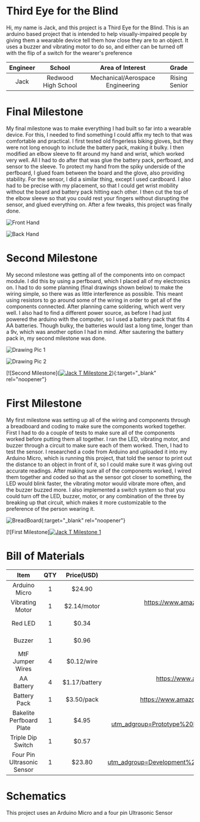 ﻿# Third Eye for the Blind
Hi, my name is Jack, and this project is a Third Eye for the Blind. This is an arduino based project that is intended to help visually-impaired people by giving them a wearable device tell them how close they are to an object. It uses a buzzer and vibrating motor to do so, and either can be turned off with the flip of a switch for the wearer's preference

| **Engineer** | **School** | **Area of Interest** | **Grade** |
|:--:|:--:|:--:|:--:|
| Jack | Redwood High School | Mechanical/Aerospace Engineering | Rising Senior | 
  
# Final Milestone
My final milestone was to make everything I had built so far into a wearable device. For this, I needed to find something I could affix my tech to that was comfortable and practical. I first tested old fingerless biking gloves, but they were not long enough to include the battery pack, making it bulky. I then modified an elbow sleeve to fit around my hand and wrist, which worked very well. All I had to do after that was glue the battery pack, perfboard, and sensor to the sleeve. To protect my hand from the spiky underside of the perfboard, I glued foam between the board and the glove, also providing stability. For the sensor, I did a similar thing, except I used cardboard. I also had to be precise with my placement, so that I could get wrist mobility without the board and battery pack hitting each other. I then cut the top of the elbow sleeve so that you could rest your fingers without disrupting the sensor, and glued everything on. After a few tweaks, this project was finally done.

![Front Hand](https://github.com/jackw2005/BSE_Portfolio/blob/gh-pages/IMG_2496%20(1).jpg)

![Back Hand](https://github.com/jackw2005/BSE_Portfolio/blob/gh-pages/IMG_2497%20(1).jpg)

# Second Milestone
My second milestone was getting all of the components into on compact module. I did this by using a perfboard, which I placed all of my electronics on. I had to do some planning (final drawings shown below) to make the wiring simple, so there was as little interference as possible. This meant using resistors to go around some of the wiring in order to get all of the components connected. After planning came soldering, which went very well. I also had to find a different power source, as before I had just powered the arduino with the computer, so I used a battery pack that fits 4 AA batteries. Though bulky, the batteries would last a long time, longer than a 9v, which was another option I had in mind. After sautering the battery pack in, my second milestone was done.

![Drawing Pic 1](https://github.com/jackw2005/BSE_Portfolio/blob/main/CamScanner%2008-03-2022%2011.23n_1.jpg)

![Drawing Pic 2](https://github.com/jackw2005/BSE_Portfolio/blob/main/CamScanner%2008-03-2022%2011.23n_2.jpg)

[![Second Milestone]([![Jack T Milestone 2](https://res.cloudinary.com/marcomontalbano/image/upload/v1659634159/video_to_markdown/images/youtube--KWKasNXUKhc-c05b58ac6eb4c4700831b2b3070cd403.jpg)](https://www.youtube.com/watch?v=KWKasNXUKhc "Jack T Milestone 2")){:target="_blank" rel="noopener"}
# First Milestone
  

My first milestone was setting up all of the wiring and components through a breadboard and coding to make sure the components worked together. First I had to do a couple of tests to make sure all of the components worked before putting them all together. I ran the LED, vibrating motor, and buzzer through a circuit to make sure each of them worked. Then, I had to test the sensor. I researched a code from Arduino and uploaded it into my Arduino Micro, which is running this project, that told the sensor to print out the distance to an object in front of it, so I could make sure it was giving out accurate readings. After making sure all of the components worked, I wired them together and coded so that as the sensor got closer to something, the LED would blink faster, the vibrating motor would vibrate more often, and the buzzer buzzed more. I also implemented a switch system so that you could turn off the LED, buzzer, motor, or any combination of the three by breaking up that circuit, which makes it more customizable to the preference of the person wearing it. 

![BreadBoard](https://github.com/jackw2005/BSE_Portfolio/blob/gh-pages/IMG_2482.jpg){:target="_blank" rel="noopener"}

[![First Milestone][![Jack T Milestone 1](https://res.cloudinary.com/marcomontalbano/image/upload/v1659117732/video_to_markdown/images/youtube--ooDURXiPNns-c05b58ac6eb4c4700831b2b3070cd403.jpg)](https://www.youtube.com/watch?v=ooDURXiPNns "Jack T Milestone 1")

# Bill of Materials
| **Item** | **QTY** | **Price(USD)** | **Link** |
|:--:|:--:|:--:|:--:|
| Arduino Micro | 1 | $24.90 | https://store-usa.arduino.cc/collections/boards/products/arduino-micro | 
| Vibrating Motor | 1 | $2.14/motor | https://www.amazon.com/tatoko-vibration-Waterproof-8000-16000RPM-toothbrush/dp/B07KYLZC1S/ref=asc_df_B07KYLZC1S/?tag=hyprod-20&linkCode=df0&hvadid=344005018279&hvpos=&hvnetw=g&hvrand=14784021389702076315&hvpone=&hvptwo=&hvqmt=&hvdev=c&hvdvcmdl=&hvlocint=&hvlocphy=9032091&hvtargid=pla-699509502233&psc=1&tag=&ref=&adgrpid=69357499415&hvpone=&hvptwo=&hvadid=344005018279&hvpos=&hvnetw=g&hvrand=14784021389702076315&hvqmt=&hvdev=c&hvdvcmdl=&hvlocint=&hvlocphy=9032091&hvtargid=pla-699509502233 |
| Red LED | 1 | $0.34 | https://www.digikey.com/en/products/detail/kingbright/WP7113ID/1747663?utm_adgroup=Optoelectronics&utm_source=google&utm_medium=cpc&utm_campaign=Shopping_Supplier_Kingbright_0754_Co-op&utm_term=&utm_content=Optoelectronics&gclid=Cj0KCQjw_7KXBhCoARIsAPdPTfirmhMYGFpurrasGfQAJDfrbpnGpv4lC40WOlxY_IlGINXmlCgnkMAaAmWgEALw_wcB | 
| Buzzer | 1 | $0.96 | https://www.digikey.com/en/products/detail/myntahl-dba-east-electronics/TFM-51HA/13160471?utm_adgroup=MYNTAHL%20DBA%20EAST%20ELECTRONICS&utm_source=google&utm_medium=cpc&utm_campaign=Shopping_DK%2BSupplier_Tier%202%20-%20Block%201&utm_term=&utm_content=MYNTAHL%20DBA%20EAST%20ELECTRONICS&gclid=Cj0KCQjw_7KXBhCoARIsAPdPTfgFWRlGc-XsUlshEGinvEqzBsca2dx86gH7chdCVbbhf1xSHcSOA3gaAunnEALw_wcB | 
| MtF Jumper Wires | 4 | $0.12/wire | https://www.bananarobotics.com/shop/Male-to-Female-Jumper-Wire-(25-pack)?gclid=Cj0KCQjw_7KXBhCoARIsAPdPTfgky23jCY39HCvjmSfB0QbPCW7cRL8UeMi1UGoXIlhjdBvOkTs-7tkaAkioEALw_wcB | 
| AA Battery | 4 | $1.17/battery | https://www.amazon.com/AmazonBasics-Volt-Performance-Alkaline-Batteries/dp/B081FH11YT/ref=asc_df_B081FH11YT/?tag=hyprod-20&linkCode=df0&hvadid=416655650137&hvpos=&hvnetw=g&hvrand=6010098659420368039&hvpone=&hvptwo=&hvqmt=&hvdev=c&hvdvcmdl=&hvlocint=&hvlocphy=9032091&hvtargid=pla-907868416776&psc=1&tag=&ref=&adgrpid=94181909936&hvpone=&hvptwo=&hvadid=416655650137&hvpos=&hvnetw=g&hvrand=6010098659420368039&hvqmt=&hvdev=c&hvdvcmdl=&hvlocint=&hvlocphy=9032091&hvtargid=pla-907868416776 | 
| Battery Pack | 1 | $3.50/pack | https://www.amazon.com/Ogrmar-Switch-Battery-Holder-Leads/dp/B075G8XZLM/ref=asc_df_B075G8XZLM/?tag=hyprod-20&linkCode=df0&hvadid=216591984952&hvpos=&hvnetw=g&hvrand=7600265941785384865&hvpone=&hvptwo=&hvqmt=&hvdev=c&hvdvcmdl=&hvlocint=&hvlocphy=9032091&hvtargid=pla-365582522605&psc=1 | 
| Bakelite Perfboard Plate | 1 | $4.95 | https://www.digikey.com/en/products/detail/adafruit-industries-llc/2670/7244957?utm_adgroup=Prototype%20Boards%20Perforated&utm_source=google&utm_medium=cpc&utm_campaign=Shopping_Product_Prototyping%2C%20Fabrication%20Products_NEW&utm_term=&utm_content=Prototype%20Boards%20Perforated&gclid=Cj0KCQjw_7KXBhCoARIsAPdPTfj1F5X78E9N4HLAroi0s5I7koryw1ZkOzpzPe2YCwYliLEbqPc_AUMaAkx4EALw_wcB | 
| Triple Dip Switch | 1 | $0.57 | https://www.digikey.com/en/products/detail/cui-devices/DS01C-254-S-03BE/11310944?utm_adgroup=DIP%20Switches&utm_source=google&utm_medium=cpc&utm_campaign=Shopping_Product_Switches_NEW&utm_term=&utm_content=DIP%20Switches&gclid=Cj0KCQjw_7KXBhCoARIsAPdPTfjImhGRnxkbUENQjqRWx6HTvyMuroxYyzN0JcP3qRnefHb15XdMObwaAuY_EALw_wcB | 
| Four Pin Ultrasonic Sensor | 1 | $23.80 | https://www.digikey.com/en/products/detail/osepp-electronics-ltd/HC-SR04/11198533?utm_adgroup=Development%20Boards%2C%20Kits%2C%20Programmers&utm_source=google&utm_medium=cpc&utm_campaign=Shopping_DK%2BSupplier_Osepp%20Electronics&utm_term=&utm_content=Development%20Boards%2C%20Kits%2C%20Programmers&gclid=Cj0KCQjwrs2XBhDjARIsAHVymmRofPGOTf0U5uuFIYKk2FWoiqg2vcpw6fUge3RBC7jQz2-QZurqRw8aAuVqEALw_wcB |

# Schematics
This project uses an Arduino Micro and a four pin Ultrasonic Sensor

